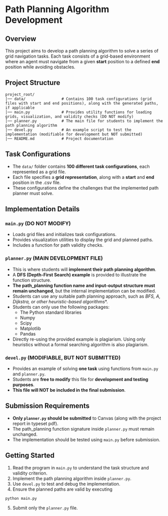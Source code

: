 # Path Planning Algorithm Development

## Overview

This project aims to develop a path planning algorithm to solve a series of grid navigation tasks. Each task consists of a grid-based environment where an agent must navigate from a given **start** position to a defined **end** position while avoiding obstacles. 

## Project Structure
```plaintext
project_root/
│── data/                # Contains 100 task configurations (grid files with start and end positions), along with the generated paths, if applicable
│── main.py              # Provides utility functions for loading grids, visualization, and validity checks (DO NOT modify)
│── planner.py           # The main file for students to implement the path planning algorithm
│── devel.py             # An example script to test the implementation (modifiable for development but NOT submitted)
│── README.md            # Project documentation
```

## Task Configurations

- The `data/` folder contains **100 different task configurations**, each represented as a grid file.
- Each file specifies a **grid representation**, along with a **start** and **end** position in the .csv file.
- These configurations define the challenges that the implemented path planner must solve.

## Implementation Details

### `main.py` (DO NOT MODIFY)
- Loads grid files and initializes task configurations.
- Provides visualization utilities to display the grid and planned paths.
- Includes a function for path validity checks.

### `planner.py` (MAIN DEVELOPMENT FILE)
- This is where students will **implement their path planning algorithm**.
- A **DFS (Depth-First Search) example** is provided to illustrate the function structure.
- **The path_planning function name and input-output structure must remain unchanged**, but the internal implementation can be modified.
- Students can use any suitable path planning approach, such as **BFS, A*, Dijkstra, or other heuristic-based algorithms**.
- Students can only use the following packages:
  - The Python standard libraries
  - Numpy
  - Scipy
  - Matplotlib
  - Pandas
- Directly re-using the provided example is plagiarism. Using only heuristics without a formal searching algorithm is also plagiarism.

### `devel.py` (MODIFIABLE, BUT NOT SUBMITTED)
- Provides an example of solving **one task** using functions from `main.py` and `planner.py`.
- Students are **free to modify** this file for **development and testing purposes**.
- **This file will NOT be included in the final submission**.

## Submission Requirements

- **Only `planner.py` should be submitted** to Canvas (along with the project report in typeset pdf).
- The path_planning function signature inside `planner.py` must remain unchanged.
- The implementation should be tested using `main.py` before submission.

## Getting Started

1. Read the program in `main.py` to understand the task structure and validity criterion.
2. Implement the path planning algorithm inside `planner.py`.
3. Use `devel.py` to test and debug the implementation.
4. Ensure the planned paths are valid by executing
  ```bash
  python main.py
  ```
5. Submit only the `planner.py` file.

